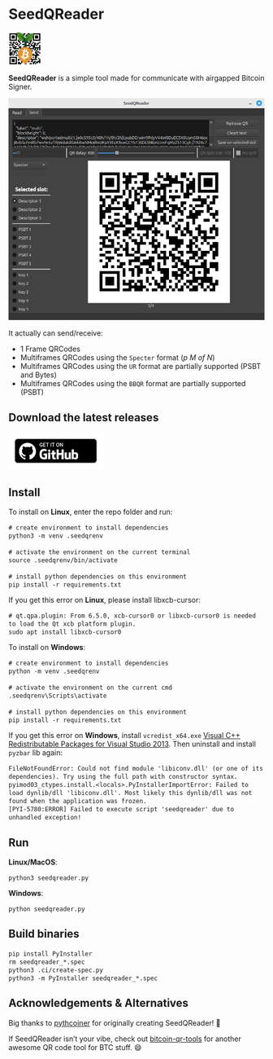 # SeedQReader

<img src="assets/icon.png" width="64"/>

**SeedQReader** is a simple tool made for communicate with airgapped Bitcoin Signer.

![SeedQReader](screenshot.png)

It actually can send/receive:
- 1 Frame QRCodes
- Multiframes QRCodes using the `Specter` format (_p M of N_)
- Multiframes QRCodes using the `UR` format are partially supported (PSBT and Bytes)
- Multiframes QRCodes using the `BBQR` format are partially supported (PSBT)

## Download the latest releases
[<img src="assets/badge_github.png" alt="github releases page" width="186">](https://github.com/tadeubas/seedQReader/releases)

## Install

To install on **Linux**, enter the repo folder and run:
```
# create environment to install dependencies
python3 -m venv .seedqrenv

# activate the environment on the current terminal
source .seedqrenv/bin/activate

# install python dependencies on this environment
pip install -r requirements.txt 
```

If you get this error on **Linux**, please install libxcb-cursor:
```
# qt.qpa.plugin: From 6.5.0, xcb-cursor0 or libxcb-cursor0 is needed to load the Qt xcb platform plugin.
sudo apt install libxcb-cursor0
```

To install on **Windows**:
```
# create environment to install dependencies
python -m venv .seedqrenv

# activate the environment on the current cmd
.seedqrenv\Scripts\activate

# install python dependencies on this environment
pip install -r requirements.txt
```

If you get this error on **Windows**, install `vcredist_x64.exe` [Visual C++ Redistributable Packages for Visual Studio 2013](https://www.microsoft.com/en-US/download/details.aspx?id=40784). Then uninstall and install `pyzbar` lib again:
```
FileNotFoundError: Could not find module 'libiconv.dll' (or one of its dependencies). Try using the full path with constructor syntax.
pyimod03_ctypes.install.<locals>.PyInstallerImportError: Failed to load dynlib/dll 'libiconv.dll'. Most likely this dynlib/dll was not found when the application was frozen.
[PYI-5780:ERROR] Failed to execute script 'seedqreader' due to unhandled exception!
```

## Run

**Linux/MacOS**:
```
python3 seedqreader.py
```

**Windows**:
```
python seedqreader.py
```


## Build binaries

```
pip install PyInstaller
rm seedqreader_*.spec
python3 .ci/create-spec.py
python3 -m PyInstaller seedqreader_*.spec
```

## Acknowledgements & Alternatives

Big thanks to [pythcoiner](https://github.com/pythcoiner) for originally creating SeedQReader! 🙌

If SeedQReader isn’t your vibe, check out [bitcoin-qr-tools](https://github.com/andreasgriffin/bitcoin-qr-tools) for another awesome QR code tool for BTC stuff. 😄
